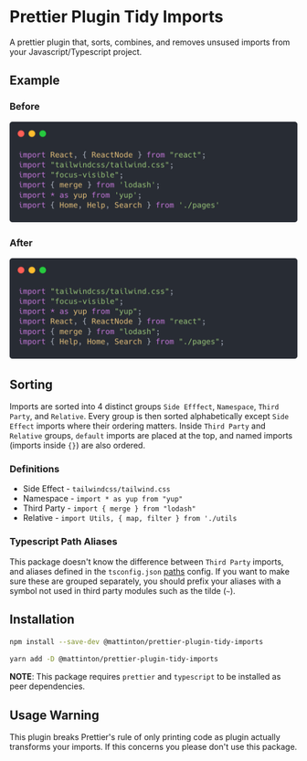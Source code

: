 # Prettier Plugin Tidy Imports

A prettier plugin that, sorts, combines, and removes unsused imports from your Javascript/Typescript project.

## Example

### Before

![input](./images/before.png)

### After

![output](./images/after.png)

## Sorting

Imports are sorted into 4 distinct groups `Side Efffect`, `Namespace`, `Third Party`, and `Relative`. Every group is then sorted alphabetically except `Side Effect` imports where their ordering matters. Inside `Third Party` and `Relative` groups, `default` imports are placed at the top, and named imports (imports inside `{}`) are also ordered.

### Definitions

- Side Effect - `tailwindcss/tailwind.css`
- Namespace - `import * as yup from "yup"`
- Third Party - `import { merge } from "lodash"`
- Relative - `import Utils, { map, filter } from './utils`

### Typescript Path Aliases

This package doesn't know the difference between `Third Party` imports, and aliases defined in the `tsconfig.json` [paths](https://www.typescriptlang.org/docs/handbook/module-resolution.html#path-mapping) config. If you want to make sure these are grouped separately, you should prefix your aliases with a symbol not used in third party modules such as the tilde (`~`).

## Installation

```sh
npm install --save-dev @mattinton/prettier-plugin-tidy-imports
```

```sh
yarn add -D @mattinton/prettier-plugin-tidy-imports
```

**NOTE**: This package requires `prettier` and `typescript` to be installed as peer dependencies.

## Usage Warning

This plugin breaks Prettier's rule of only printing code as plugin actually transforms your imports. If this concerns you please don't use this package.
